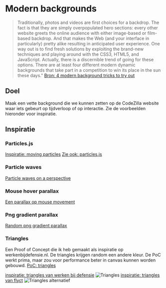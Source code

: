 # Modern backgrounds

> Traditionally, photos and videos are first choices for a backdrop. The fact is that they are simply overpopulated hero sections: every other website greets the online audience with either image-based or film-based backdrop. And that makes the Web (and your interface in particularly) pretty alike resulting in anticipated user experience. 
One way out is to find fresh solutions by exploiting the brand-new techniques and playing around with the CSS3, HTML5, and JavaScript. Actually, there is a discernible trend of going for these options. There are at least four different modern dynamic backgrounds that take part in a competition to win its place in the sun these days."
[Bron: 4 modern background tricks to try out](https://medium.com/@WebdesignerDepot/4-modern-background-tricks-to-try-out-90df6bc51b0c#.a99nn4hir "Bron")

## Doel
Maak een vette background die we kunnen zetten op de CodeZilla website waar iets gebeurt op tijdverloop of op interactie. Zie de voorbeelden hieronder voor inspiratie.

## Inspiratie
### Particles.js
[Inspiratie: moving particles](http://codepen.io/dominickolbe/pen/oXPRzR)
[Zie ook: particles.js](http://vincentgarreau.com/particles.js/)

### Particle waves
[Particle waves on a perspective](http://codepen.io/deathfang/pen/WxNVoq)

### Mouse hover parallax
[Een parallax op mouse movement](http://www.alexandrerochet.com/)

### Png gradient parallax
[Random png gradient parallax](http://codepen.io/aglosson/pen/ZbpeMa)

### Triangles
Een Proof of Concept die ik heb gemaakt als inspiratie op werkenbijdefensie.nl. De triangles krijgen random een andere kleur. De PoC werkt prima, maar zou voor performance beter in canvas kunnen worden gebouwd.
[PoC: triangles](http://codepen.io/huibvg/pen/vGNbqW)

[inspiratie: triangles van werken bij defensie](https://werkenbijdefensie.nl/)
![Triangles](https://defensie.cdlvr.net/images/bg-pattern-triangle.png "Triangles")
[inspiratie: triangles van flyct](https://flyct.nl/)
![Triangles alternatief](https://flyct.nl/wp/wp-content/themes/flyct/dist/images/flyct-logo-web.jpg "Triangles alternatief")

